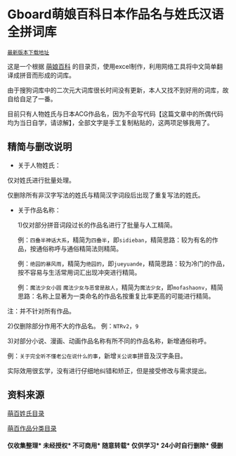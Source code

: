 # Gboard萌娘百科日本作品名与姓氏汉语全拼词库

[`最新版本下载地址`](https://github.com/DiexMi/Gboard_Moegirl_Menu_Dictionary/releases/download/20200504/20200504.zip)


这是一个根据 [萌娘百科](https://zh.moegirl.org/) 的目录页，使用excel制作，利用网络工具将中文简单翻译成拼音而形成的词库。

由于搜狗词库中的二次元大词库很长时间没有更新，本人又找不到好用的词库，故自给自足了一番。

目前只有人物姓氏与日本ACG作品名，因为不会写代码【这篇文章中的所偶代码均为当日自学，请谅解】，全部文字是手工复制粘贴的，这两项足够我用了。


## 精简与删改说明 
* 关于人物姓氏：

仅对姓氏进行批量处理。

仅删除所有非汉字写法的姓氏与精简汉字词段后出现了重复写法的姓氏。

* 关于作品名称：

  1)仅对部分拼音词段过长的作品名进行了批量与人工精简。

  例：`四叠半神话大系`，精简为`四叠半`，即`sidieban`，精简思路：较为有名的作品，按通俗称呼与通俗精简法则精简。

  例：`绝园的暴风雨`，精简为`绝园的`，即`jueyuande`，精简思路：较为冷门的作品，按不容易与生活常用词汇出现冲突进行精简。

  例：`魔法少女小圆` `魔法少女与恶曾是敌人`，精简为`魔法少女`，即`mofashaonv`，精简思路：名称上显著为一类命名的作品名按重复比率更高的可能进行精简。

注：并不针对所有作品。

  2)仅删除部分作用不大的作品名。
  例：`NTRv2`，`9`

  3)对部分小说、漫画、动画作品名称有所不同的作品名称，新增通俗称呼。

  例：`关于完全听不懂老公在说什么的事`，新增`关公说事`拼音及汉字条目。



实际效用很玄学，没有进行仔细地纠错和矫正，但是接受修改与需求提出。

## 资料来源

[萌百姓氏目录](https://zh.moegirl.org/zh-cn/Category:%E6%8C%89%E5%A7%93%E6%B0%8F%E5%88%86%E7%B1%BB)

[萌百作品分类目录](https://zh.moegirl.org/Category:%E6%97%A5%E6%9C%AC%E4%BD%9C%E5%93%81)


#### 仅收集整理* 未经授权* 不可商用* 随意转载* 仅供学习* 24小时自行删除* 侵删
